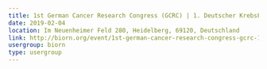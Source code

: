 ```yaml
---
title: 1st German Cancer Research Congress (GCRC) | 1. Deutscher KrebsForschungsKongress (DKFK) 4th and 5th February 2019
date: 2019-02-04
location: Im Neuenheimer Feld 280, Heidelberg, 69120, Deutschland
link: http://biorn.org/event/1st-german-cancer-research-congress-gcrc-1-deutscher-krebsforschungskongress-dkfk-4th-and-5th-february-2019/
usergroup: biorn
type: usergroup
---
```

